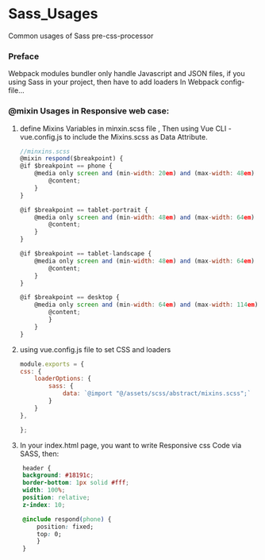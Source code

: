 # Sass_Usages
Common usages of Sass pre-css-processor


### Preface
Webpack modules bundler only handle Javascript and JSON files, if you using Sass in your project, then have to add loaders In Webpack config-file...  

### @mixin Usages in Responsive web case:
1. define Mixins Variables in minxin.scss file , Then using Vue CLI - vue.config.js to include the Mixins.scss as Data Attribute.  
    ```javascript
    //minxins.scss
    @mixin respond($breakpoint) {
    @if $breakpoint == phone {
        @media only screen and (min-width: 20em) and (max-width: 48em) {
            @content;
        }
    }

    @if $breakpoint == tablet-portrait {
        @media only screen and (min-width: 48em) and (max-width: 64em) and (orientation: portrait) {
            @content;
        }
    }

    @if $breakpoint == tablet-landscape {
        @media only screen and (min-width: 48em) and (max-width: 64em) {
            @content;
        }
    }

    @if $breakpoint == desktop {
        @media only screen and (min-width: 64em) and (max-width: 114em) {
            @content;
            }
        }
    }
    ```
2. using vue.config.js file to set CSS and loaders
    ```javascript
    module.exports = {
    css: {
        loaderOptions: {
            sass: {
                data: `@import "@/assets/scss/abstract/mixins.scss";`
            }
        }
    },
   
    };

    ```
3. In your index.html page, you want to write Responsive css Code via SASS, then:
```css
    header {
    background: #18191c;
    border-bottom: 1px solid #fff;
    width: 100%;
    position: relative;
    z-index: 10;

    @include respond(phone) {
        position: fixed;
        top: 0;
        }
    }
```
